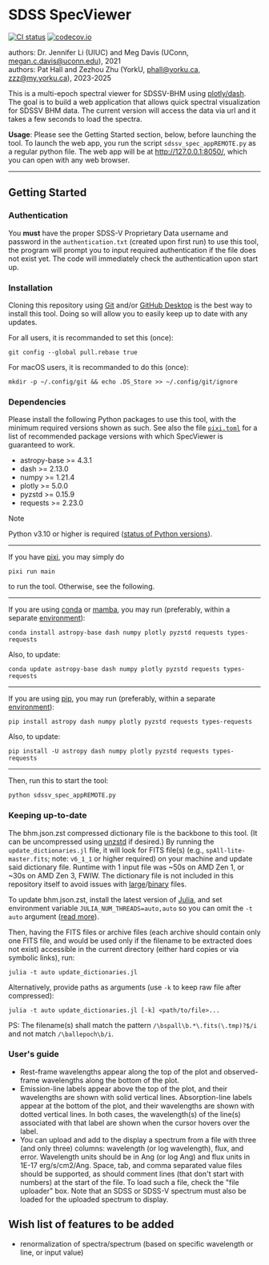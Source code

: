 #	SDSS SpecViewer
[![CI status](https://github.com/Heptazhou/SDSS-SpecViewer/actions/workflows/CI.yml/badge.svg)](https://github.com/Heptazhou/SDSS-SpecViewer/actions/workflows/CI.yml)
[![codecov.io](https://codecov.io/gh/Heptazhou/SDSS-SpecViewer/branch/master/graph/badge.svg)](https://app.codecov.io/gh/Heptazhou/SDSS-SpecViewer)

authors: Dr. Jennifer Li (UIUC) and Meg Davis (UConn, <megan.c.davis@uconn.edu>), 2021<br />
authors: Pat Hall and Zezhou Zhu (YorkU, <phall@yorku.ca>, <zzz@my.yorku.ca>), 2023-2025

This is a multi-epoch spectral viewer for SDSSV-BHM using [plotly/dash](https://dash.plotly.com/). The goal is to build a web application that allows quick spectral visualization for SDSSV BHM data. The current version will access the data via url and it takes a few seconds to load the spectra.

**Usage**: Please see the Getting Started section, below, before launching the tool. To launch the web app, you run the script `sdssv_spec_appREMOTE.py` as a regular python file. The web app will be at <http://127.0.0.1:8050/>, which you can open with any web browser.

*****
##	Getting Started

###	Authentication
You **must** have the proper SDSS-V Proprietary Data username and password in the `authentication.txt` (created upon first run) to use this tool, the program will prompt you to input required authentication if the file does not exist yet. The code will immediately check the authentication upon start up.

###	Installation
Cloning this repository using [Git](https://git-scm.com/) and/or [GitHub Desktop](https://desktop.github.com/) is the best way to install this tool. Doing so will allow you to easily keep up to date with any updates.

For all users, it is recommanded to set this (once):
```shell
git config --global pull.rebase true
```

For macOS users, it is recommanded to do this (once):
```shell
mkdir -p ~/.config/git && echo .DS_Store >> ~/.config/git/ignore
```

###	Dependencies
Please install the following Python packages to use this tool, with the minimum required versions shown as such. See also the file [`pixi.toml`](pixi.toml) for a list of recommended package versions with which SpecViewer is guaranteed to work.
+	astropy-base >= 4.3.1
+	dash         >= 2.13.0
+	numpy        >= 1.21.4
+	plotly       >= 5.0.0
+	pyzstd       >= 0.15.9
+	requests     >= 2.23.0
<!-- ^ keep consistent with pyproject.toml -->

> [!NOTE]
> Python v3.10 or higher is required ([status of Python versions](https://devguide.python.org/versions/)).

*****
If you have [pixi](https://pixi.sh/latest/), you may simply do
```shell
pixi run main
```
to run the tool. Otherwise, see the following.

*****
If you are using [conda](https://docs.conda.io/) or [mamba](https://mamba.readthedocs.io/), you may run (preferably, within a separate [environment](https://docs.conda.io/projects/conda/en/latest/user-guide/getting-started.html#creating-environments)):
```shell
conda install astropy-base dash numpy plotly pyzstd requests types-requests
```
Also, to update:
```shell
conda update astropy-base dash numpy plotly pyzstd requests types-requests
```

*****
If you are using [pip](https://pip.pypa.io/), you may run (preferably, within a separate [environment](https://packaging.python.org/en/latest/tutorials/installing-packages/#creating-virtual-environments)):
```shell
pip install astropy dash numpy plotly pyzstd requests types-requests
```
Also, to update:
```shell
pip install -U astropy dash numpy plotly pyzstd requests types-requests
```

*****
Then, run this to start the tool:
```shell
python sdssv_spec_appREMOTE.py
```


###	Keeping up-to-date

The bhm.json.zst compressed dictionary file is the backbone to this tool. (It can be uncompressed using [unzstd](https://man.archlinux.org/man/zstd.1) if desired.) By running the `update_dictionaries.jl` file, it will look for FITS file(s) (e.g., `spAll-lite-master.fits`; note: `v6_1_1` or higher required) on your machine and update said dictionary file. Runtime with 1 input file was ~50s on AMD Zen 1, or ~30s on AMD Zen 3, FWIW. The dictionary file is not included in this repository itself to avoid issues with [large](https://docs.github.com/repositories/working-with-files/managing-large-files/about-large-files-on-github)/[binary](https://stackoverflow.com/q/540535/) files.

To update bhm.json.zst, install the latest version of [Julia](https://julialang.org/), and set environment variable `JULIA_NUM_THREADS=auto,auto` so you can omit the `-t auto` argument ([read more](https://docs.julialang.org/en/v1/manual/multi-threading/)).

Then, having the FITS files or archive files (each archive should contain only one FITS file, and would be used only if the filename to be extracted does not exist) accessible in the current directory (either hard copies or via symbolic links), run:
```shell
julia -t auto update_dictionaries.jl
```
Alternatively, provide paths as arguments (use `-k` to keep raw file after compressed):
```shell
julia -t auto update_dictionaries.jl [-k] <path/to/file>...
```
PS: The filename(s) shall match the pattern `/\bspall\b.*\.fits(\.tmp)?$/i` and not match `/\ballepoch\b/i`.


###	User's guide
+	Rest-frame wavelengths appear along the top of the plot and observed-frame wavelengths along the bottom of the plot.
+	Emission-line labels appear above the top of the plot, and their wavelengths are shown with solid vertical lines. Absorption-line labels appear at the bottom of the plot, and their wavelengths are shown with dotted vertical lines. In both cases, the wavelength(s) of the line(s) associated with that label are shown when the cursor hovers over the label.
+	You can upload and add to the display a spectrum from a file with three (and only three) columns: wavelength (or log wavelength), flux, and error. Wavelength units should be in Ang (or log Ang) and flux units in 1E-17 erg/s/cm2/Ang. Space, tab, and comma separated value files should be supported, as should comment lines (that don't start with numbers) at the start of the file. To load such a file, check the "file uploader" box. Note that an SDSS or SDSS-V spectrum must also be loaded for the uploaded spectrum to display.


##	Wish list of features to be added
+	renormalization of spectra/spectrum (based on specific wavelength or line, or input value)

